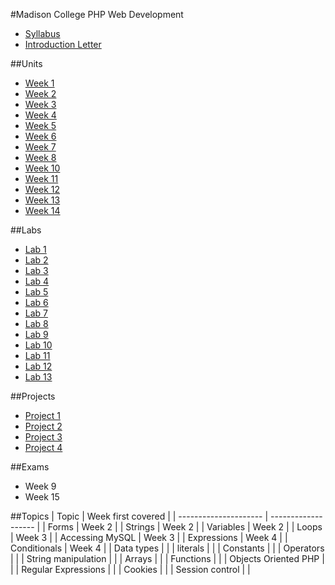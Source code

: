 #Madison College PHP Web Development 
* [Syllabus](syllabus.md)
* [Introduction Letter](introletter.md)

##Units
* [Week 1](Units/week01/week1.md)
* [Week 2](Units/week02/week2.md)
* [Week 3](Units/week03/week3.md)
* [Week 4](Units/week04/week4.md)
* [Week 5](Units/week05/week5.md)
* [Week 6](Units/week06/week6.md)
* [Week 7](Units/week07/week7.md)
* [Week 8](Units/week08/week8.md)
* [Week 10](Units/week10/week10.md)
* [Week 11](Units/week11/week11.md)
* [Week 12](Units/week12/week12.md)
* [Week 13](Units/week13/week13.md)
* [Week 14](Units/week14/week14.md)

##Labs
* [Lab 1](labs/lab01.md)
* [Lab 2](labs/lab02.md)
* [Lab 3](labs/lab03.md)
* [Lab 4](labs/lab04.md)
* [Lab 5](labs/lab05.md)
* [Lab 6](labs/lab06.md)
* [Lab 7](labs/lab07.md)
* [Lab 8](labs/lab08.md)
* [Lab 9](labs/lab09.md)
* [Lab 10](labs/lab10.md)
* [Lab 11](labs/lab11.md)
* [Lab 12](labs/lab12.md)
* [Lab 13](labs/lab13.md)

##Projects
* [Project 1](projects/project1/project1.md)
* [Project 2](projects/project2/project2.md)
* [Project 3](projects/project3/project3.md)
* [Project 4](projects/project4/project4.md)

##Exams
* Week 9
* Week 15



##Topics
| Topic                 | Week first covered  |
| --------------------- | ------------------- |
| Forms                 | Week 2              |
| Strings               | Week 2              |
| Variables             | Week 2              |
| Loops                 | Week 3              |
| Accessing MySQL       | Week 3              |
| Expressions           | Week 4              |
| Conditionals          | Week 4              |
| Data types            |                     | 
| literals              |                     | 
| Constants             |                     |
| Operators             |                     |
| String manipulation   |                     |
| Arrays                |                     |
| Functions             |                     |
| Objects Oriented PHP  |                     |
| Regular Expressions   |                     |
| Cookies               |                     |
| Session control       |                     |

